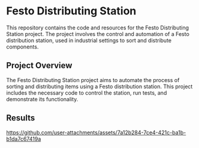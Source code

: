 # Festo Distributing Station
This repository contains the code and resources for the Festo Distributing Station project. The project involves the control and automation of a Festo distribution station, used in industrial settings to sort and distribute components.

## Project Overview
The Festo Distributing Station project aims to automate the process of sorting and distributing items using a Festo distribution station. This project includes the necessary code to control the station, run tests, and demonstrate its functionality.

## Results
https://github.com/user-attachments/assets/7a12b284-7ce4-421c-ba1b-b1da7c67419a

